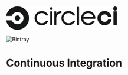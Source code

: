 ![Alt text](img/circle-logo-horizontal-black-302x63-d4d5baa.png?raw=true)

![Bintray](https://img.shields.io/badge/Circle%20CI-Continuous%20Integration-brightgreen)




# Continuous Integration
